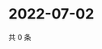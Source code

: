 # 2022-07-02

共 0 条

<!-- BEGIN WEIBO -->
<!-- 最后更新时间 Sat Jul 02 2022 00:01:47 GMT+0800 (China Standard Time) -->

<!-- END WEIBO -->
